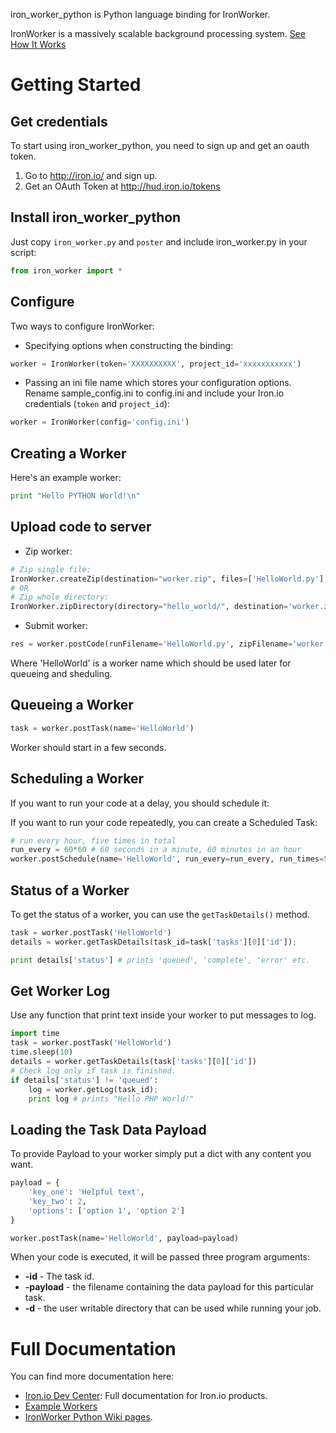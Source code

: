 iron_worker_python is Python language binding for IronWorker.

IronWorker is a massively scalable background processing system.
[See How It Works](http://www.iron.io/products/worker/how)

# Getting Started


## Get credentials
To start using iron_worker_python, you need to sign up and get an oauth token.

1. Go to http://iron.io/ and sign up.
2. Get an OAuth Token at http://hud.iron.io/tokens

## Install iron_worker_python
Just copy ```iron_worker.py``` and ```poster``` and include iron_worker.py in your script:

```python
from iron_worker import *
```
## Configure
Two ways to configure IronWorker:

* Specifying options when constructing the binding:

```python
worker = IronWorker(token='XXXXXXXXXX', project_id='xxxxxxxxxxx')
```

* Passing an ini file name which stores your configuration options. Rename sample_config.ini to config.ini and include your Iron.io credentials (`token` and `project_id`):

```python
worker = IronWorker(config='config.ini')
```

## Creating a Worker

Here's an example worker:

```python
print "Hello PYTHON World!\n"
```

## Upload code to server

* Zip worker:

```python
# Zip single file:
IronWorker.createZip(destination="worker.zip", files=['HelloWorld.py'], overwrite=True)
# OR
# Zip whole directory:
IronWorker.zipDirectory(directory="hello_world/", destination='worker.zip', overwrite=True)
```

* Submit worker:

```python
res = worker.postCode(runFilename='HelloWorld.py', zipFilename='worker.zip', name='HelloWorld')
```

Where 'HelloWorld' is a worker name which should be used later for queueing and sheduling.

## Queueing a Worker

```python
task = worker.postTask(name='HelloWorld')
```

Worker should start in a few seconds.

## Scheduling a Worker
If you want to run your code at a delay, you should schedule it:

If you want to run your code repeatedly, you can create a Scheduled Task:

```python
# run every hour, five times in total
run_every = 60*60 # 60 seconds in a minute, 60 minutes in an hour
worker.postSchedule(name='HelloWorld', run_every=run_every, run_times=5)
```

## Status of a Worker
To get the status of a worker, you can use the ```getTaskDetails()``` method.

```python
task = worker.postTask('HelloWorld')
details = worker.getTaskDetails(task_id=task['tasks'][0]['id']);

print details['status'] # prints 'queued', 'complete', 'error' etc.
```

## Get Worker Log

Use any function that print text inside your worker to put messages to log.

```python
import time
task = worker.postTask('HelloWorld')
time.sleep(10)
details = worker.getTaskDetails(task['tasks'][0]['id'])
# Check log only if task is finished.
if details['status'] != 'queued':
    log = worker.getLog(task_id);
    print log # prints "Hello PHP World!"
```

## Loading the Task Data Payload

To provide Payload to your worker simply put a dict with any content you want.

```python
payload = {
    'key_one': 'Helpful text',
    'key_two': 2,
    'options': ['option 1', 'option 2']
}

worker.postTask(name='HelloWorld', payload=payload)
```

When your code is executed, it will be passed three program arguments:

* **-id** - The task id.
* **-payload** - the filename containing the data payload for this particular task.
* **-d** - the user writable directory that can be used while running your job.

# Full Documentation

You can find more documentation here:

* [Iron.io Dev Center](http://dev.iron.io): Full documentation for Iron.io products.
* [Example Workers](https://github.com/iron-io/iron_worker_examples)
* [IronWorker Python Wiki pages](https://github.com/iron-io/iron_worker_python/wiki).

